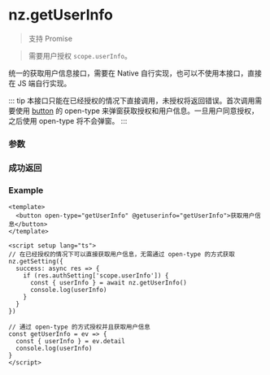 # nz.getUserInfo

> <Icon type="success" /> 支持 Promise

> 需要用户授权 `scope.userInfo`。

统一的获取用户信息接口，需要在 Native 自行实现，也可以不使用本接口，直接在 JS 端自行实现。

::: tip
本接口只能在已经授权的情况下直接调用，未授权将返回错误。首次调用需要使用 [button](../../../component/button.md) 的 open-type 来弹窗获取授权和用户信息。一旦用户同意授权，之后使用 open-type 将不会弹窗。
:::

### 参数

<Props options />

### 成功返回

<Results :data="results" />

### Example

```vue
<template>
  <button open-type="getUserInfo" @getuserinfo="getUserInfo">获取用户信息</button>
</template>

<script setup lang="ts">
// 在已经授权的情况下可以直接获取用户信息，无需通过 open-type 的方式获取
nz.getSetting({
  success: async res => {
    if (res.authSetting['scope.userInfo']) {
      const { userInfo } = await nz.getUserInfo()
      console.log(userInfo)
    }
  }
})

// 通过 open-type 的方式授权并且获取用户信息
const getUserInfo = ev => {
  const { userInfo } = ev.detail
  console.log(userInfo)
}
</script>
```

<script setup>
const results = [
  {
    name: 'userInfo',
    type: 'UserInfo',
    desc: "自定义的用户信息对象，在 Native 返回",
    version: '0.1.0',
  },
]

</script>
